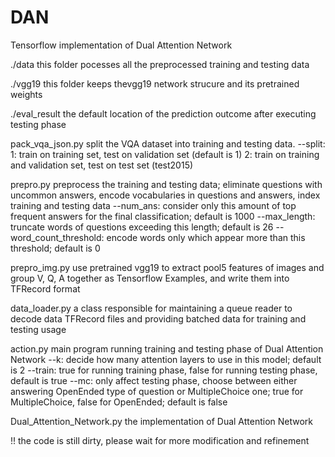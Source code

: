 # DAN
Tensorflow implementation of Dual Attention Network

./data 
this folder pocesses all the preprocessed training and testing data

./vgg19
this folder keeps thevgg19 network strucure and its pretrained weights

./eval_result
the default location of the prediction outcome after executing testing phase

pack_vqa_json.py
split the VQA dataset into training and testing data. 
--split: 1: train on training set, test on validation set (default is 1)
         2: train on training and validation set, test on test set (test2015)

prepro.py
preprocess the training and testing data; eliminate questions with uncommon answers, encode vocabularies in questions and answers, index training and testing data
--num_ans: consider only this amount of top frequent answers for the final classification; default is 1000
--max_length: truncate words of questions exceeding this length; default is 26
--word_count_threshold: encode words only which appear more than this threshold; default is 0

prepro_img.py
use pretrained vgg19 to extract pool5 features of images and group V, Q, A together as Tensorflow Examples, and write them into TFRecord format

data_loader.py
a class responsible for maintaining a queue reader to decode data TFRecord files and providing batched data for training and testing usage

action.py
main program running training and testing phase of Dual Attention Network
--k: decide how many attention layers to use in this model; default is 2
--train: true for running training phase, false for running testing phase, default is true
--mc: only affect testing phase, choose between either answering OpenEnded type of question or MultipleChoice one; true for MultipleChoice, false for OpenEnded; default is false

Dual_Attention_Network.py
the implementation of Dual Attention Network

!! the code is still dirty, please wait for more modification and refinement
